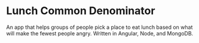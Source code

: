 # Lunch Common Denominator

An app that helps groups of people pick a place to eat lunch based on what will make the fewest people angry. Written in Angular, Node, and MongoDB.
